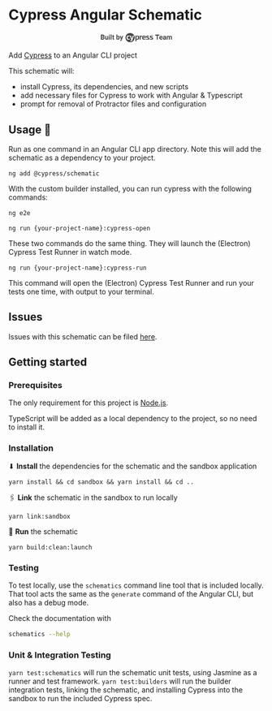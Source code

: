 # Cypress Angular Schematic

<p align="center">
  <a href="https://cypress.io">
    <img width="140" alt="Cypress Logo" src="./src/svgs/built-by-cypress.svg" />
    </a>
</p>

Add [Cypress](https://cypress.io) to an Angular CLI project

This schematic will:

- install Cypress, its dependencies, and new scripts
- add necessary files for Cypress to work with Angular & Typescript
- prompt for removal of Protractor files and configuration

## Usage 🚀

Run as one command in an Angular CLI app directory. Note this will add the schematic as a dependency to your project.

```shell
ng add @cypress/schematic
```

With the custom builder installed, you can run cypress with the following commands:

```shell script
ng e2e
```

```shell script
ng run {your-project-name}:cypress-open
```

These two commands do the same thing. They will launch the (Electron) Cypress Test Runner in watch mode.

```shell script
ng run {your-project-name}:cypress-run
```

This command will open the (Electron) Cypress Test Runner and run your tests one time, with output to your terminal.

## Issues

Issues with this schematic can be filed [here](https://github.com/cypress-io/cypress-schematics/issues/new/choose).

## Getting started

### Prerequisites

The only requirement for this project is [Node.js](https://nodejs.org/en/).

TypeScript will be added as a local dependency to the project, so no need to install it.

### Installation

⬇ **Install** the dependencies for the schematic and the sandbox application

```shell
yarn install && cd sandbox && yarn install && cd ..
```

🖇 **Link** the schematic in the sandbox to run locally

```shell
yarn link:sandbox
```

🏃 **Run** the schematic

```shell
yarn build:clean:launch
```

### Testing

To test locally, use the `schematics` command line tool that is included locally. That tool acts the same as the `generate` command of the Angular CLI, but also has a debug mode.

Check the documentation with

```bash
schematics --help
```

### Unit & Integration Testing

`yarn test:schematics` will run the schematic unit tests, using Jasmine as a runner and test framework.
`yarn test:builders` will run the builder integration tests, linking the schematic, and installing Cypress into the sandbox to run the included Cypress spec.
